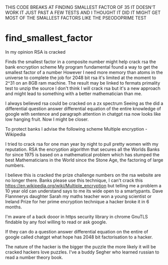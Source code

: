 THIS CODE BREAKS AT FINDING SMALLEST FACTOR OF 35 IT DOESN'T WORK IT JUST PAST A FEW TESTS AND I THOUGHT IT DID IT MIGHT GET MOST OF THE SMALLEST FACTORS LIKE THE PSEODOPRIME TEST
# find_smallest_factor
In my opinion RSA is cracked

Finds the smallest factor in a composite number might help crack rsa the bank encryption scheme
My program fundamental found a way to get the smallest factor of a number
However I need more memory than atoms in the universe to complete the job for 2048 bit rsa it's limited at the moment to 2^31 on an 8GB ram machine.
The result may be linked to fermats primality test to unzip the source
I don't think I will crack rsa but it's a new approach and might lead to something with a better mathematician than me.

I always believed rsa could be cracked on a zx spectrum
Seeing as the did a differential question answer differential equation of the entire knowledge of google with sentence and paragraph attention in chatgpt rsa now looks like low hanging fruit.
Now I might be closer.


To  protect banks I advise the following scheme 
Multiple encryption - Wikipedia

I tried to crack rsa for one man year by night to pull pretty women with my reputation. RSA the encryption algorithm that secures all the Worlds Banks for since 1975 is based on a mathematical problem which has stumped the best Mathematicians in the World since the Stone Age, the factoring of large numbers.

I believe this is cracked the prize challenge numbers on the rsa website are no longer there. Banks please use this technique, I can't crack this https://en.wikipedia.org/wiki/Multiple_encryption but telling me a problem a 10 year old can understand says to me its wide open to a smartypants. Dave Flannnerys daughter Sarah my maths teacher won a young scientist or Ireland Prize for her prime encryption technique a hacker broke it in 6 months.

I'm aware of a back dooor in https security library in chrome GnuTLS findable by any fool willing to read or ask google.

If they can do a question answer differential equation on the entire of google called chatgpt what hope has 2048 bit factorisation to a hacker.

The nature of the hacker is the bigger the puzzle the more likely it will be cracked hackers love puzzles. I've a buddy Segher who learned russian to read a number theory book.
